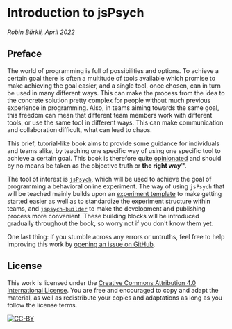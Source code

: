 # Introduction to jsPsych

_Robin Bürkli, April 2022_

## Preface

The world of programming is full of possibilities and options. To achieve a certain goal there is often a multitude of tools available which promise to make achieving the goal easier, and a single tool, once chosen, can in turn be used in many different ways. This can make the process from the idea to the concrete solution pretty complex for people without much previous experience in programming. Also, in teams aiming towards the same goal, this freedom can mean that different team members work with different tools, or use the same tool in different ways. This can make communication and collaboration difficult, what can lead to chaos.

This brief, tutorial-like book aims to provide some guidance for individuals and teams alike, by teaching one specific way of using one specific tool to achieve a certain goal. This book is therefore quite [opinionated][opinionated-software] and should by no means be taken as the objective truth or **the right way™**.

The tool of interest is [`jsPsych`][jspsych], which will be used to achieve the goal of programming a behavioral online experiment. The way of using `jsPsych` that will be teached mainly builds upon an [experiment template][jspsych-template] to make getting started easier as well as to standardize the experiment structure within teams, and [`jspsych-builder`][jspsych-builder] to make the development and publishing process more convenient. These building blocks will be introduced gradually throughout the book, so worry not if you don't know them yet.

One last thing: if you stumble across any errors or untruths, feel free to help improving this work by [opening an issue on GitHub][github-repo].

## License

This work is licensed under the [Creative Commons Attribution 4.0 International License][cc-by]. You are free and encouraged to copy and adapt the material, as well as redistribute your copies and adaptations as long as you follow the license terms.

[![CC-BY](https://i.creativecommons.org/l/by/4.0/88x31.png)][cc-by]

<!-- References -->

[cc-by]: https://creativecommons.org/licenses/by/4.0/
[opinionated-software]: https://stackoverflow.com/questions/802050/what-is-opinionated-software
[jspsych]: https://www.jspsych.org/
[jspsych-template]: https://github.com/kogpsy/jspsych-experiment-template
[jspsych-builder]: https://github.com/bjoluc/jspsych-builder
[github-repo]: https://github.com/kogpsy/jspsych-tutorial
